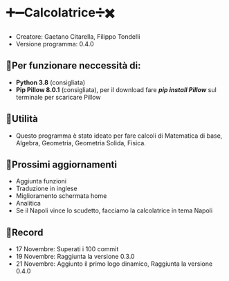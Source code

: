 # ➕➖Calcolatrice➗✖️
- Creatore: Gaetano Citarella, Filippo Tondelli
- Versione programma: 0.4.0
## 📍Per funzionare neccessità di:
- __Python 3.8__ (consigliata)
- __Pip Pillow 8.0.1__ (consigliata), per il download fare ___pip install Pillow___ sul terminale per scaricare Pillow
## 📍Utilità
- Questo programma è stato ideato per fare calcoli di Matematica di base, Algebra, Geometria, Geometria Solida, Fisica.
## 📍Prossimi aggiornamenti
- Aggiunta funzioni
- Traduzione in inglese
- Miglioramento schermata home
- Analitica
- Se il Napoli vince lo scudetto, facciamo la calcolatrice in tema Napoli
## 📍Record
- 17 Novembre: Superati i 100 commit
- 19 Novembre: Raggiunta la versione 0.3.0
- 21 Novembre: Aggiunto il primo logo dinamico, Raggiunta la versione 0.4.0
